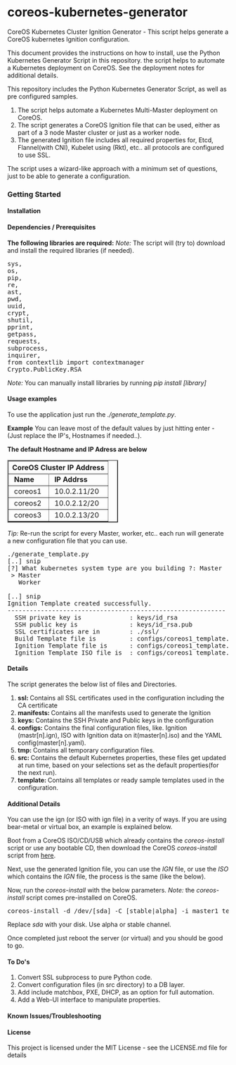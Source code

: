 # coreos-kubernetes-generator
CoreOS Kubernetes Cluster Ignition Generator - This script helps generate a CoreOS kubernetes Ignition configuration.

This document provides the instructions on how to install, use the Python Kubernetes Generator Script in this repository. the script helps to automate a Kubernetes deployment on CoreOS. See the deployment notes for additional details.

This repository includes the Python Kubernetes Generator Script, as well as pre configured samples.
<ol>
	<li>The script helps automate a Kubernetes Multi-Master deployment on CoreOS.</li>
	<li>The script generates a CoreOS Ignition file that can be used, either as part of a 3 node Master cluster or just as a worker node.</li>
	<li>The generated Ignition file includes all required properties for, Etcd, Flannel(with CNI), Kubelet using (Rkt), etc.. all protocols are configured to use SSL.</li>
</ol>

The script uses a wizard-like approach with a minimum set of questions, just to be able to generate a configuration.

<h3>Getting Started</h3>

<h4>Installation</h4>
<h4>Dependencies / Prerequisites</h4>
<b>The following libraries are required:</b>
<i>Note: </i>The script will (try to) download and install the required libraries (if needed).
<pre>
sys,
os,
pip,
re,   
ast,   
pwd,   
uuid,   
crypt,   
shutil,   
pprint,
getpass,   
requests,   
subprocess,   
inquirer,
from contextlib import contextmanager
Crypto.PublicKey.RSA
</pre>
<i>Note: </i>You can manually install libraries by running <i>pip install [library]</i>

<h4>Usage examples</h4>
To use the application just run the <i>./generate_template.py</i>.

<b>Example</b>
You can leave most of the default values by just hitting enter - (Just replace the IP's, Hostnames if needed..).

<b>The default Hostname and IP Adress are below</b>
<table class="blueTable" style="width: 50%;" border="2">
<thead>
<tr>
<th style="text-align: center;" colspan="2">CoreOS Cluster IP Address</th>
</tr>
</thead>
<tbody>
<tr>
<tr>
<td><b>&nbsp;Name</b></td>
<td><b>&nbsp;IP Addrss</b></td>
</tr>
<tr>
<td>&nbsp;coreos1</td>
<td>&nbsp;10.0.2.11/20</td>
</tr>
<tr>
<td>&nbsp;coreos2</td>
<td>&nbsp;10.0.2.12/20</td>
</tr>
<tr>
<td>&nbsp;coreos3</td>
<td>&nbsp;10.0.2.13/20</td>
</tr>
<tr>
</tbody>
</table>

<i>Tip: </i>Re-run the script for every Master, worker, etc.. each run will generate a new configuration file that you can use.
<pre>
./generate_template.py
[..] snip
[?] What kubernetes system type are you building ?: Master
 > Master
   Worker

[..] snip
Ignition Template created successfully.
-----------------------------------------------------------
  SSH private key is             : keys/id_rsa
  SSH public key is              : keys/id_rsa.pub
  SSL certificates are in        : ./ssl/
  Build Template file is         : configs/coreos1_template.yaml 
  Ignition Template file is      : configs/coreos1_template.ign 
  Ignition Template ISO file is  : configs/coreos1_template.iso
</pre>
<h4>Details</h4>
The script generates the below list of files and Directories.
<ol>
	<li><b>ssl: </b>Contains all SSL certificates used in the configuration including the CA certificate</li>
	<li><b>manifests: </b>Contains all the manifests used to generate the Ignition</li>
	<li><b>keys: </b>Contains the SSH Private and Public keys in the configuration</li>
	<li><b>configs: </b>Contains the final configuration files, like. Ignition (mastr[n].ign), ISO with Ignition data on it(master[n].iso) and the YAML config(master[n].yaml).</li>
	<li><b>tmp: </b>Contains all temporary configuration files.</li>
	<li><b>src: </b>Contains the default Kubernetes properties, these files get updated at run time, based on your selections set as the default properties(for the next run).</li>
	<li><b>template: </b>Contains all templates or ready sample templates used in the configuration.</li>
</ol>

<h4>Additional Details</h4>
You can use the ign (or ISO with ign file) in a verity of ways.
If you are using bear-metal or virtual box, an example is explained below.

Boot from a CoreOS ISO/CD/USB which already contains the <i>coreos-install</i> script or use any bootable CD, then download the CoreOS <i>coreos-install</i> script from <a href="https://raw.github.com/coreos/init/master/bin/coreos-install" rel="nofollow">here</a>.

Next, use the generated Ignition file, you can use the <i>IGN</i> file, or use the <i>ISO</i> which contains the <i>IGN</i> file, the process is the same (like the below).

Now, run the <i>coreos-install</i> with the below parameters.
<i>Note: </i>the <i>coreos-install</i> script comes pre-installed on CoreOS.
<pre>
coreos-install -d /dev/[sda] -C [stable|alpha] -i master1_template.ign
</pre>
Replace <i>sda</i> with your disk.
Use alpha or stable channel.

Once completed just reboot the server (or virtual) and you should be good to go.
<h4>To Do's</h4>
<ol>
	<li>Convert SSL subprocess to pure Python code.</li>
	<li>Convert configuration files (in src directory) to a DB layer.</li>
	<li>Add include matchbox, PXE, DHCP, as an option for full automation.</li>
	<li>Add a Web-UI interface to manipulate properties.</li>
</ol>
<h4>Known Issues/Troubleshooting</h4>

<h4>License</h4>
This project is licensed under the MIT License - see the LICENSE.md file for details
